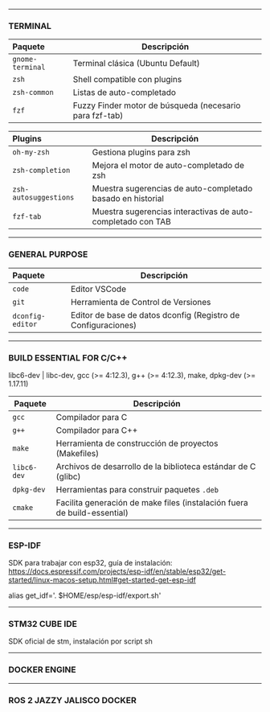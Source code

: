
---
### TERMINAL 

| Paquete          | Descripción                                             |
| :--------------- | ------------------------------------------------------- |
| `gnome-terminal` | Terminal clásica (Ubuntu Default)                       |
| `zsh`            | Shell compatible con plugins                            |
| `zsh-common`     | Listas de auto-completado                               |
| `fzf`            | Fuzzy Finder motor de búsqueda (necesario para fzf-tab) |

| Plugins               | Descripción                                                 |
| :-------------------- | ----------------------------------------------------------- |
| `oh-my-zsh`           | Gestiona plugins para zsh                                   |
| `zsh-completion`      | Mejora el motor de auto-completado de zsh                   |
| `zsh-autosuggestions` | Muestra sugerencias de auto-completado basado en historial  |
| `fzf-tab`             | Muestra sugerencias interactivas de auto-completado con TAB |

---
### GENERAL PURPOSE

| Paquete          | Descripción                                                   |
| :--------------- | ------------------------------------------------------------- |
| `code`           | Editor VSCode                                                 |
| `git`            | Herramienta de Control de Versiones                           |
| `dconfig-editor` | Editor de base de datos dconfig (Registro de Configuraciones) |

---
### BUILD ESSENTIAL FOR C/C++
libc6-dev | libc-dev, gcc (>= 4:12.3), g++ (>= 4:12.3), make, dpkg-dev (>= 1.17.11)

| Paquete     | Descripción                                                              |
| ----------- | ------------------------------------------------------------------------ |
| `gcc`       | Compilador para C                                                        |
| `g++`       | Compilador para C++                                                      |
| `make`      | Herramienta de construcción de proyectos (Makefiles)                     |
| `libc6-dev` | Archivos de desarrollo de la biblioteca estándar de C (glibc)            |
| `dpkg-dev`  | Herramientas para construir paquetes `.deb`                              |
| `cmake`     | Facilita generación de make files (instalación fuera de build-essential) |

---
### ESP-IDF
SDK para trabajar con esp32, guía de instalación:
https://docs.espressif.com/projects/esp-idf/en/stable/esp32/get-started/linux-macos-setup.html#get-started-get-esp-idf

alias get_idf='. $HOME/esp/esp-idf/export.sh'

---
### STM32 CUBE IDE
SDK oficial de stm, instalación por script sh

---
### DOCKER ENGINE
---
### ROS 2 JAZZY JALISCO DOCKER